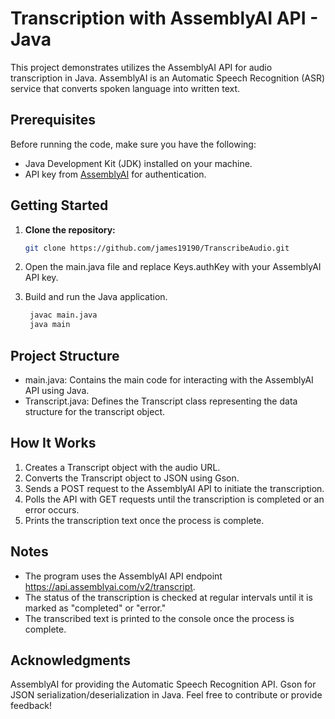 # Transcription with AssemblyAI API - Java

This project demonstrates utilizes the AssemblyAI API for audio transcription in Java. AssemblyAI is an Automatic Speech Recognition (ASR) service that converts spoken language into written text.

## Prerequisites

Before running the code, make sure you have the following:

- Java Development Kit (JDK) installed on your machine.
- API key from [AssemblyAI](https://www.assemblyai.com/) for authentication.

## Getting Started

1. **Clone the repository:**
   ```bash
   git clone https://github.com/james19190/TranscribeAudio.git
   ```

2. Open the main.java file and replace Keys.authKey with your AssemblyAI API key.

3. Build and run the Java application.
   ```bash
    javac main.java
    java main
   ```

## Project Structure
- main.java: Contains the main code for interacting with the AssemblyAI API using Java.
- Transcript.java: Defines the Transcript class representing the data structure for the transcript object.

## How It Works
1) Creates a Transcript object with the audio URL.
2) Converts the Transcript object to JSON using Gson.
3) Sends a POST request to the AssemblyAI API to initiate the transcription.
4) Polls the API with GET requests until the transcription is completed or an error occurs.
5) Prints the transcription text once the process is complete.

## Notes
- The program uses the AssemblyAI API endpoint https://api.assemblyai.com/v2/transcript.
- The status of the transcription is checked at regular intervals until it is marked as "completed" or "error."
- The transcribed text is printed to the console once the process is complete.

## Acknowledgments
AssemblyAI for providing the Automatic Speech Recognition API.
Gson for JSON serialization/deserialization in Java.
Feel free to contribute or provide feedback!
